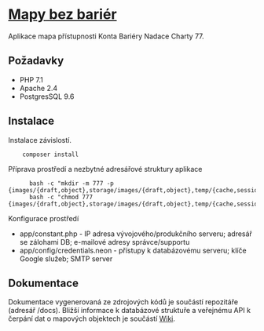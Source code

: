 [Mapy bez bariér](https://mapybezbarier.cz)
==========================================
Aplikace mapa přístupnosti Konta Bariéry Nadace Charty 77.

Požadavky
---------
* PHP 7.1
* Apache 2.4
* PostgresSQL 9.6

Instalace
---------
Instalace závislostí.
```
    composer install
```
Příprava prostředí a nezbytné adresářové struktury aplikace
```
      bash -c "mkdir -m 777 -p {images/{draft,object},storage/images/{draft,object},temp/{cache,session},log/tracy,asset/temp}"
      bash -c "chmod 777 {images/{draft,object},storage/images/{draft,object},temp/{cache,session},log/tracy,asset/temp}"
```
Konfigurace prostředí
* app/constant.php - IP adresa vývojového/produkčního serveru; adresář se zálohami DB; e-mailové adresy správce/supportu
* app/config/credentials.neon - přístupy k databázovému serveru; klíče Google služeb; SMTP server
 
Dokumentace
-----------
Dokumentace vygenerovaná ze zdrojových kódů je součástí repozitáře (adresář /docs).
Bližší informace k databázové struktuře a veřejnému API k čerpání dat o mapových objektech je součástí [Wiki](https://github.com/Mapybezbarier/mapybezbarier/wiki).
